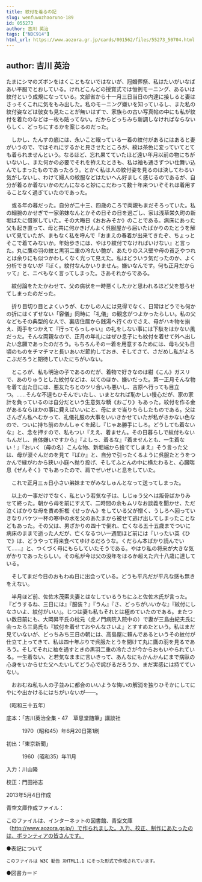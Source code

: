 ```yaml
---
title: 紋付を着るの記
slug: wenfuwozhaoruno-189
id: 055273
author: 吉川 英治
tags: ["NDC914"]
html_url: https://www.aozora.gr.jp/cards/001562/files/55273_50704.html
---
```


## author: 吉川 英治

たまにシマのズボンをはくこともないではないが、冠婚葬祭、私はたいがいなばあい平服でとおしている。けれどこんどの授賞式では恒例モーニング、あるいは紋付という成規になっている。文部省から十一月三日当日の内達に接しると妻はさっそくこれに気をもみ出した。私のモーニング嫌いを知っているし、また私の紋付姿などは彼女も見たことが無いはずで、家族らの古い写真帖の中にも私が紋付を着たのなどは一枚も貼ってない。だからどっちみち新調しなければならないらしく、どっちにするかを案じるのだった。



　しかし、たんすの底には、永いこと眠っている一着の紋付があるにはあると妻がいうので、ではそれにするかと見させたところが、紋は茶色に変っていてとても着られませんという。なるほど、忘れ果てていたほど遠い年月以前の物にちがいないし、また何かの必要でそれを拵えたときも、私は袖も通さずつい仕舞い込んでしまったものであったろう。とかく私は人の紋付姿を見るのは決してわるい気がしないし、わけて婦人の紋服などはたいへん好ましく感じるのであるが、自分が着るか着ないかのだんになると妙にこだわって数十年来ついぞそれは着用することなく過ぎていたのであった。



　或る年の暮だった。自分が二十三、四歳のころで両親もまだそろっていた。私の細腕のかせぎで一家弟妹なんとかその日その日を過ごし、家は浅草栄久町の新堀ばたに借家していた。その大晦日《おおみそか》のことである。病床にあった父も起き直って、母と共に何かきげんよく呉服屋から届いたばかりのたとうを解いて見ていたが、まもなく私を呼んで『おまえの春着が出来てきたぞ、ちょっとそこで着てみないか。年始歩きには、やはり紋付でなければいけない』と言った。丸に鷹の羽の紋と黒羽二重の冷たい艶が、あたりのスス壁や母の貧乏やつれとは余りにも似つかわしくなく光って見えた。私はどういう気だったのか、よく分析できないが『ぼく。紋付なんかいりません。嫌いなんです。何も正月だからッて』と、ニベもなく言ってしまった。さあそれからである。

　紋付論をたたかわせて、父の病状を一時悪くしたかと思われるほど父を怒らせてしまったのだった。

　折り目切り目とよくいうが、むかしの人には見得でなく、日常はどうでも何かの折にはくずせない「容儀」同時に「礼儀」の観念がつよかったらしい。私の父などもその典型的な人で、裏店住居から銭湯へ行くのでさえ、母がハキ物を揃え、両手をつかえて『行ってらっしゃい』の礼をしない事には下駄をはかない風だった。そんな両親なので、正月の年礼にはぜひ息子にも紋付を着せて外へ出したい念願であったのだろう。もちろんその一着を用意するためには、母も父も日頃のものをチマチマと長いあいだ節約しておき、そしてさて、さだめし私がよろこぶだろうと期待していたにちがいない。

　ところが、私も明治の子であるのだが、着物で好きなのは紺《こん》ガスリで、あのりゅうとした紋付などは、以てのほか、嫌いだった。第一正月そんな物を着て出た日には、悪友たちとのツリ合いも悪いし、吉原へ行っても目立つ。……そんな不逞もひそんでいたし、いまとなれば恥かしい慢心だが、家の家計を負っているのは自分だという生意気な驕《おごり》もあった。紋付を作る金があるならほかの事に費えばいいにと、母にまで当りちらしたものである。父はさんざん私へむかって、礼儀礼服の大事をいいきかせていたが私がきかない色なので、ついに持ち前のかんしゃくを起し『じゃあ勝手にしろ。どうしても着ないな』と、念を押すので、私もつい『ええ、着ません。その日暮らしで紋付もないもんだし、自体嫌いですから』『よしっ、着るな』『着ませんとも、一生着ない！』『おいく（母の名）こんな物、新堀端から捨ててしまえ』そう言った父は、母が涙ぐんだのを見て『ばか』と、自分で引ったくるように呉服たとうをつかんで縁がわから狭い小庭へ抛り投げ、そしてふとんの中に横たわると、心臓喘息《ぜんそく》でもあったので、肩でぜいぜいと息をしていた。

　これで正月三ヵ日小さい弟妹までがみなしゅんとなって送ってしまった。



　以上の一事だけでなく、私という若気な子は、しじゅう父へは叛骨ばかりみせて終った。朝から母を前にすえて、二時間の余もムリなお談義を聞かせ、ただ泣くばかりな母を責め折檻《せっかん》をしている父が憎く、うしろへ回っていきなりバケツ一杯の寒中の水を父のあたまから被せて逃げ出してしまったことなどもあった。その父は、男ざかりの四十で倒れ、亡くなる五十五歳までついに病床のままで逝った人だが、亡くなるつい一週間ほど前には『いったい英《ひで》は、どうやって将来食べてゆけるだろうな。くだらん本ばかり読んでいて……』と、つくづく母にもらしていたそうである。やはり私の将来が大きな気がかりであったらしい。その私が今は父の没年をはるか超えた六十八歳に達している。

　そしてまだ今日のおもわぬ日に出会っている。どうも平凡だが平凡な感も無きをえない。



　半月ほど前、佐佐木茂索夫妻とはなしているうちにふと佐佐木氏が言った。『どうするね、三日には』『服装？』『うん』『さ、どっちがいいかな』『紋付にしなさいよ、紋付がいい』。じつは妻も私もそれとは極めていたのである。またつい数日前にも、大岡昇平氏の枕元（虎ノ門病院入院中の）で妻が三島由紀夫氏に会ったら三島氏も『紋付を着せておやんなさいよ』とすすめたという。私はまだ見ていないが、どっちみち三日の朝には、高島屋に頼んであるというその紋付が仕立て上ってきて、私は四十年ぶりで呉服たとうを開けて丸に鷹の羽を見るであろう。そしてそれに袖を通すときの黒羽二重の冷たさが今からおもいやられている。一生着ない、と若気なままに言いきって、あんなにもかんかんにまで病臥の心身をいからせた父へたいしてどう心で詫びるだろうか、まだ実感には持てていない。

　おおむね私も人の子並みに都合のいいような悔いの解消を独りひそかにしてにやにや出かけるにはちがいないが――。

（昭和三十五年）













底本：「吉川英治全集・47　草思堂随筆」講談社

　　　1970（昭和45）年6月20日第1刷

初出：「東京新聞」

　　　1960（昭和35）年11月

入力：川山隆

校正：門田裕志

2013年5月4日作成

青空文庫作成ファイル：

このファイルは、インターネットの図書館、青空文庫（http://www.aozora.gr.jp/）で作られました。入力、校正、制作にあたったのは、ボランティアの皆さんです。











●表記について


	このファイルは W3C 勧告 XHTML1.1 にそった形式で作成されています。







●図書カード